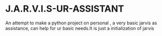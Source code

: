 # J.A.R.V.I.S-UR-ASSISTANT
An attempt to make a python project on personal , a very basic jarvis as assistance, can help for ur basic needs.It is just a initialization of jarvis
